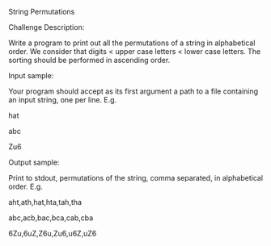 String Permutations

Challenge Description:

Write a program to print out all the permutations of a string in alphabetical order. We consider that digits < upper case letters < lower case letters. The sorting should be performed in ascending order.

Input sample:

Your program should accept as its first argument a path to a file containing an input string, one per line. E.g.

hat

abc

Zu6

Output sample:

Print to stdout, permutations of the string, comma separated, in alphabetical order. E.g.

aht,ath,hat,hta,tah,tha

abc,acb,bac,bca,cab,cba

6Zu,6uZ,Z6u,Zu6,u6Z,uZ6

